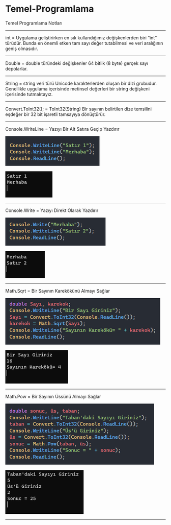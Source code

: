 # Temel-Programlama
Temel Programlama Notları

--------------------------------------------------------------------------------------
int = Uygulama geliştirirken en sık kullandığımız değişkenlerden biri “int” türüdür.  Bunda en önemli etken tam sayı değer tutabilmesi ve veri aralığının geniş olmasıdır.

--------------------------------------------------------------------------------------

Double = double türündeki değişkenler 64 bitlik (8 byte) gerçek sayı depolarlar.

--------------------------------------------------------------------------------------

String = string veri türü Unicode karakterlerden oluşan bir dizi grubudur. Genellikle uygulama içerisinde metinsel değerleri bir string değişkeni içerisinde tutmaktayız. 

--------------------------------------------------------------------------------------

Convert.ToInt32(); = ToInt32(String) Bir sayının belirtilen dize temsilini eşdeğer bir 32 bit işaretli tamsayıya dönüştürür.

--------------------------------------------------------------------------------------

Console.WriteLine = Yazıyı Bir Alt Satıra Geçip Yazdırır

![ConsoleWriteLine](/img/Merhaba.png)

![ConsoleWriteLine](/img/Merhaba1sonuc.png)


--------------------------------------------------------------------------------------

Console.Write = Yazıyı Direkt Olarak Yazdırır

![ConsoleWrite](/img/Merhaba2.png)

![ConsoleWrite](/img/Merhaba2Sonuc.png)

--------------------------------------------------------------------------------------

Math.Sqrt = Bir Sayının Karekökünü Almayı Sağlar

![MathSqrt](/img/MathSqrt.png)

![MathSqrt](/img/MathSqrt1.png)

--------------------------------------------------------------------------------------

Math.Pow = Bir Sayının Üssünü Almayı Sağlar

![MathPow](/img/MathPow.png)

![MathPow](/img/MathPow1.png)

--------------------------------------------------------------------------------------
